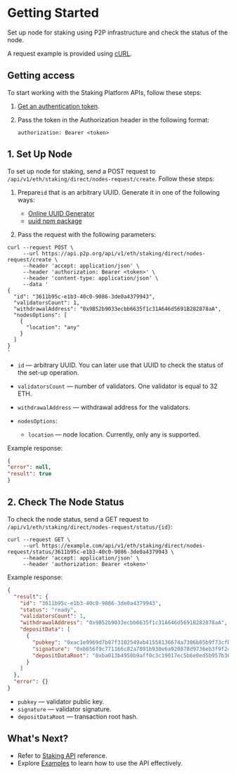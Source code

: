 # Getting Started

Set up node for staking using P2P infrastructure and check the status of the node.

A request example is provided using [cURL](https://curl.se/).

## Getting access

To start working with the Staking Platform APIs, follow these steps:

1. [Get an authentication token]().
1. Pass the token in the Authorization header in the following format:

   ```curl
   authorization: Bearer <token>
   ```

## 1. Set Up Node

To set up node for staking, send a POST request to `/api/v1/eth/staking/direct/nodes-request/create`. Follow these steps:

1. Prepare`id` that is an arbitrary UUID. Generate it in one of the following ways:

   - [Online UUID Generator](https://www.uuidgenerator.net/)
   - [uuid npm package](https://www.npmjs.com/package/uuid)

1. Pass the request with the following parameters:

```curl
curl --request POST \
     --url https://api.p2p.org/api/v1/eth/staking/direct/nodes-request/create \
     --header 'accept: application/json' \
     --header 'authorization: Bearer <token>' \
     --header 'content-type: application/json' \
     --data '
{
  "id": "3611b95c-e1b3-40c0-9086-3de0a4379943",
  "validatorsCount": 1,
  "withdrawalAddress": "0x9B52b9033ecbb6635f1c31A646d5691B282878aA",
  "nodesOptions": [
    {
      "location": "any"
    }
  ]
}
'
```

- `id` — arbitrary UUID. You can later use that UUID to check the status of the set-up operation.
- `validatorsCount` — number of validators. One validator is equal to 32 ETH.
- `withdrawalAddress` — withdrawal address for the validators.
- `nodesOptions`:

   - `location` — node location. Currently, only any is supported.

Example response:

```json
{
"error": null,
"result": true
}
```

## 2. Check The Node Status

To check the node status, send a GET request to `/api/v1/eth/staking/direct/nodes-request/status/{id}`:

```curl
curl --request GET \
     --url https://example.com/api/v1/eth/staking/direct/nodes-request/status/3611b95c-e1b3-40c0-9086-3de0a4379943 \
     --header 'accept: application/json' \
     --header 'authorization: Bearer <token>'
```

Example response:

```json
{
  "result": {
    "id": "3611b95c-e1b3-40c0-9086-3de0a4379943",
    "status": "ready",
    "validatorsCount": 1,
    "withdrawalAddress": "0x9B52b9033ecbb6635f1c31A646d5691B282878aA",
    "depositData": [
      {
        "pubkey": "0xac1e9969d7b87f3102549ab41558136674a7306b85b9f73cfbd7d9fdb7db85724569da3ebd4d7de9689f6ac058d7e2a3",
        "signature": "0xb656f9c771166c82a7891b930e6a920878d9736eb3f9f241753a15ea69d8e2f20a3740dfaf546c70e31bd323e14b341205d04e3227dd4cf2923644a375f6792875ac02c5f256f7a17c96b09bafcbce7e4443e1862356b1e90d78875d78e9a742",
        "depositDataRoot": "0xba013b4950b9aff0c3c19017ec5b6e0ed5b957b36f6ff03a545e5cc5605baff8"
      }
    ]
  },
  "error": {}
}
```

- `pubkey` — validator public key.
- `signature` — validator signature.
- `depositDataRoot` — transaction root hash.


## What's Next?

- Refer to [Staking API](/p2p/api/staking-api.html) reference.
- Explore [Examples](/p2p/staking-api/examples/) to learn how to use the API effectively.
